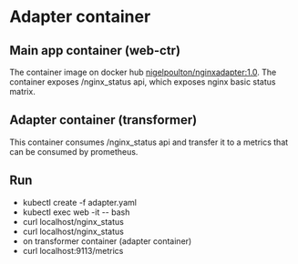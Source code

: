 # Adapter container

## Main app container (web-ctr)
The container image on docker hub [nigelpoulton/nginxadapter:1.0](https://hub.docker.com/r/nigelpoulton/nginxadapter).
The container exposes /nginx_status api, which exposes nginx basic status matrix.

## Adapter container (transformer)
This container consumes /nginx_status api and transfer it to a metrics that can be consumed by prometheus. 

## Run
- kubectl create -f adapter.yaml
- kubectl exec web -it -- bash
- curl localhost/nginx_status
- curl localhost/nginx_status
- on transformer container (adapter container)
- curl localhost:9113/metrics

